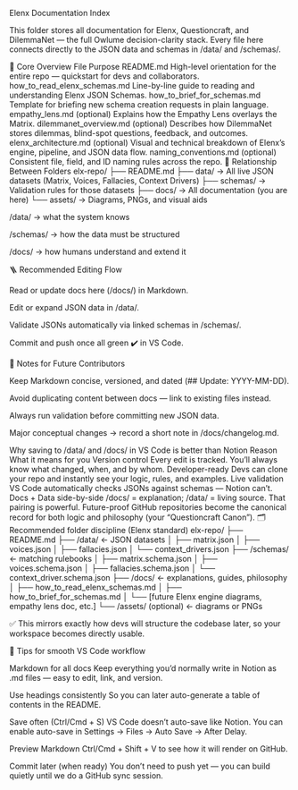 Elenx Documentation Index

This folder stores all documentation for Elenx, Questioncraft, and DilemmaNet — the full Owlume decision-clarity stack.
Every file here connects directly to the JSON data and schemas in /data/ and /schemas/.

🧭 Core Overview
File	Purpose
README.md
	High-level orientation for the entire repo — quickstart for devs and collaborators.
how_to_read_elenx_schemas.md
	Line-by-line guide to reading and understanding Elenx JSON Schemas.
how_to_brief_for_schemas.md
	Template for briefing new schema creation requests in plain language.
empathy_lens.md
 (optional)	Explains how the Empathy Lens overlays the Matrix.
dilemmanet_overview.md
 (optional)	Describes how DilemmaNet stores dilemmas, blind-spot questions, feedback, and outcomes.
elenx_architecture.md
 (optional)	Visual and technical breakdown of Elenx’s engine, pipeline, and JSON data flow.
naming_conventions.md
 (optional)	Consistent file, field, and ID naming rules across the repo.
📂 Relationship Between Folders
elx-repo/
 ├── README.md
 ├── data/         → All live JSON datasets (Matrix, Voices, Fallacies, Context Drivers)
 ├── schemas/      → Validation rules for those datasets
 ├── docs/         → All documentation (you are here)
 └── assets/       → Diagrams, PNGs, and visual aids


/data/ → what the system knows

/schemas/ → how the data must be structured

/docs/ → how humans understand and extend it

🪜 Recommended Editing Flow

Read or update docs here (/docs/) in Markdown.

Edit or expand JSON data in /data/.

Validate JSONs automatically via linked schemas in /schemas/.

Commit and push once all green ✔️ in VS Code.

🧠 Notes for Future Contributors

Keep Markdown concise, versioned, and dated (## Update: YYYY-MM-DD).

Avoid duplicating content between docs — link to existing files instead.

Always run validation before committing new JSON data.

Major conceptual changes → record a short note in /docs/changelog.md.


Why saving to /data/ and /docs/ in VS Code is better than Notion
Reason	What it means for you
Version control	Every edit is tracked. You’ll always know what changed, when, and by whom.
Developer-ready	Devs can clone your repo and instantly see your logic, rules, and examples.
Live validation	VS Code automatically checks JSONs against schemas — Notion can’t.
Docs + Data side-by-side	/docs/ = explanation; /data/ = living source. That pairing is powerful.
Future-proof	GitHub repositories become the canonical record for both logic and philosophy (your “Questioncraft Canon”).
🗂️ Recommended folder discipline (Elenx standard)
elx-repo/
 ├── README.md
 ├── /data/                ← JSON datasets
 │     ├── matrix.json
 │     ├── voices.json
 │     ├── fallacies.json
 │     └── context_drivers.json
 ├── /schemas/             ← matching rulebooks
 │     ├── matrix.schema.json
 │     ├── voices.schema.json
 │     ├── fallacies.schema.json
 │     └── context_driver.schema.json
 ├── /docs/                ← explanations, guides, philosophy
 │     ├── how_to_read_elenx_schemas.md
 │     ├── how_to_brief_for_schemas.md
 │     └── [future Elenx engine diagrams, empathy lens doc, etc.]
 └── /assets/ (optional)   ← diagrams or PNGs


✅ This mirrors exactly how devs will structure the codebase later, so your workspace becomes directly usable.

🧾 Tips for smooth VS Code workflow

Markdown for all docs
Keep everything you’d normally write in Notion as .md files — easy to edit, link, and version.

Use headings consistently
So you can later auto-generate a table of contents in the README.

Save often (Ctrl/Cmd + S)
VS Code doesn’t auto-save like Notion.
You can enable auto-save in Settings → Files → Auto Save → After Delay.

Preview Markdown
Ctrl/Cmd + Shift + V to see how it will render on GitHub.

Commit later (when ready)
You don’t need to push yet — you can build quietly until we do a GitHub sync session.